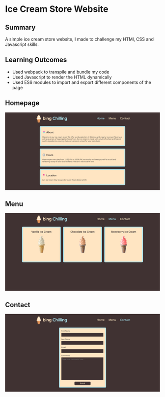 # Ice Cream Store Website

## Summary

A simple ice cream store website, I made to challenge my HTMl, CSS and Javascript skills.

## Learning Outcomes

- Used webpack to transpile and bundle my code
- Used Javascript to render the HTML dynamically
- Used ES6 modules to import and export different components of the page

## Homepage

![Homepage](images/home.jpg)

## Menu

![Menu](images/menu.jpg)

## Contact

![Contact](images/contact.jpg)
